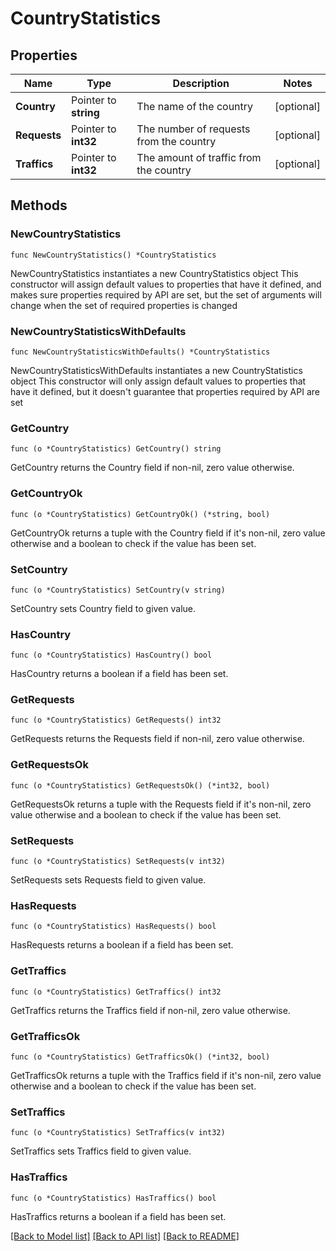 # CountryStatistics

## Properties

Name | Type | Description | Notes
------------ | ------------- | ------------- | -------------
**Country** | Pointer to **string** | The name of the country | [optional] 
**Requests** | Pointer to **int32** | The number of requests from the country | [optional] 
**Traffics** | Pointer to **int32** | The amount of traffic from the country | [optional] 

## Methods

### NewCountryStatistics

`func NewCountryStatistics() *CountryStatistics`

NewCountryStatistics instantiates a new CountryStatistics object
This constructor will assign default values to properties that have it defined,
and makes sure properties required by API are set, but the set of arguments
will change when the set of required properties is changed

### NewCountryStatisticsWithDefaults

`func NewCountryStatisticsWithDefaults() *CountryStatistics`

NewCountryStatisticsWithDefaults instantiates a new CountryStatistics object
This constructor will only assign default values to properties that have it defined,
but it doesn't guarantee that properties required by API are set

### GetCountry

`func (o *CountryStatistics) GetCountry() string`

GetCountry returns the Country field if non-nil, zero value otherwise.

### GetCountryOk

`func (o *CountryStatistics) GetCountryOk() (*string, bool)`

GetCountryOk returns a tuple with the Country field if it's non-nil, zero value otherwise
and a boolean to check if the value has been set.

### SetCountry

`func (o *CountryStatistics) SetCountry(v string)`

SetCountry sets Country field to given value.

### HasCountry

`func (o *CountryStatistics) HasCountry() bool`

HasCountry returns a boolean if a field has been set.

### GetRequests

`func (o *CountryStatistics) GetRequests() int32`

GetRequests returns the Requests field if non-nil, zero value otherwise.

### GetRequestsOk

`func (o *CountryStatistics) GetRequestsOk() (*int32, bool)`

GetRequestsOk returns a tuple with the Requests field if it's non-nil, zero value otherwise
and a boolean to check if the value has been set.

### SetRequests

`func (o *CountryStatistics) SetRequests(v int32)`

SetRequests sets Requests field to given value.

### HasRequests

`func (o *CountryStatistics) HasRequests() bool`

HasRequests returns a boolean if a field has been set.

### GetTraffics

`func (o *CountryStatistics) GetTraffics() int32`

GetTraffics returns the Traffics field if non-nil, zero value otherwise.

### GetTrafficsOk

`func (o *CountryStatistics) GetTrafficsOk() (*int32, bool)`

GetTrafficsOk returns a tuple with the Traffics field if it's non-nil, zero value otherwise
and a boolean to check if the value has been set.

### SetTraffics

`func (o *CountryStatistics) SetTraffics(v int32)`

SetTraffics sets Traffics field to given value.

### HasTraffics

`func (o *CountryStatistics) HasTraffics() bool`

HasTraffics returns a boolean if a field has been set.


[[Back to Model list]](HOW-TO.md#documentation-for-models) [[Back to API list]](HOW-TO.md#documentation-for-api-endpoints) [[Back to README]](HOW-TO.md)


